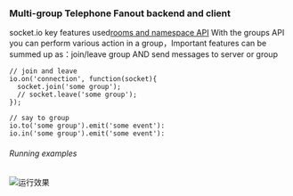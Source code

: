 
### Multi-group Telephone Fanout backend and client
socket.io key features used[rooms and namespace API](http://socket.io/docs/rooms-and-namespaces/)
With the groups API you can perform various action in a group，Important features can be summed up as：join/leave group AND send messages to server or group
```
// join and leave
io.on('connection', function(socket){
  socket.join('some group');
  // socket.leave('some group');
});

// say to group
io.to('some group').emit('some event'):
io.in('some group').emit('some event'):
```


###### Running examples
![运行效果](http://upload-images.jianshu.io/upload_images/436630-d01d00f22a54a6e3.png?imageMogr2/auto-orient/strip|imageView2/2/w/1240)

